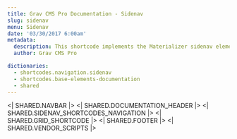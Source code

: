 ```yaml
---
title: Grav CMS Pro Documentation - Sidenav
slug: sidenav
menu: Sidenav
date: '03/30/2017 6:00am'
metadata:
  description: This shortcode implements the Materializer sidenav element
  author: Grav CMS Pro

dictionaries:
  - shortcodes.navigation.sidenav
  - shortcodes.base-elements-documentation
  - shared
---
```


<| SHARED.NAVBAR |>
<| SHARED.DOCUMENTATION_HEADER |>
<| SHARED.SIDENAV_SHORTCODES_NAVIGATION |>
<| SHARED.GRID_SHORTCODE |>
<| SHARED.FOOTER |>
<| SHARED.VENDOR_SCRIPTS |>
